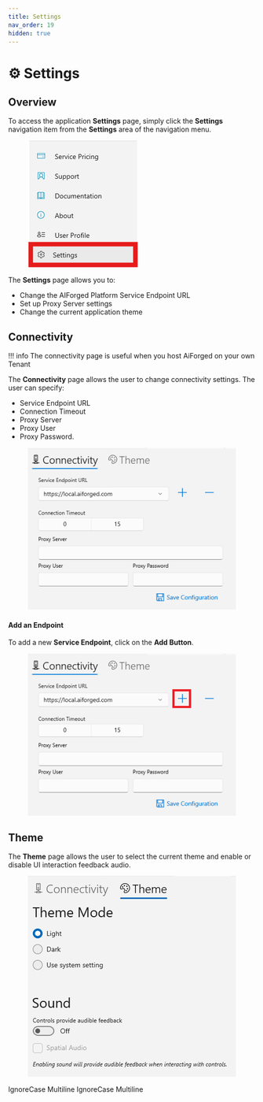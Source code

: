 ```yaml
---
title: Settings
nav_order: 19
hidden: true
---
```


# ⚙️ Settings

## Overview

To access the application **Settings** page, simply click the **Settings** navigation item from the **Settings** area of the navigation menu.

<figure><img src="../assets/image%20%286%29%20%281%29%20%281%29%20%281%29%20%281%29%20%281%29.png" alt=""><figcaption></figcaption></figure>

The **Settings** page allows you to:

* Change the AIForged Platform Service Endpoint URL
* Set up Proxy Server settings
* Change the current application theme

## Connectivity

!!! info
    The connectivity page is useful when you host AiForged on your own Tenant

The **Connectivity** page allows the user to change connectivity settings. The user can specify:

* Service Endpoint URL
* Connection Timeout
* Proxy Server
* Proxy User
* Proxy Password.

<figure><img src="../assets/image%20%284%29%20%285%29.png" alt=""><figcaption></figcaption></figure>

#### Add an Endpoint

To add a new **Service Endpoint**, click on the **Add Button**.

<figure><img src="../assets/image%20%2880%29%20%281%29.png" alt=""><figcaption></figcaption></figure>

## Theme

The **Theme** page allows the user to select the current theme and enable or disable UI interaction feedback audio.

<figure><img src="../assets/image%20%282%29%20%281%29%20%281%29%20%281%29%20%281%29%20%281%29%20%281%29.png" alt=""><figcaption></figcaption></figure>

 IgnoreCase Multiline IgnoreCase Multiline

